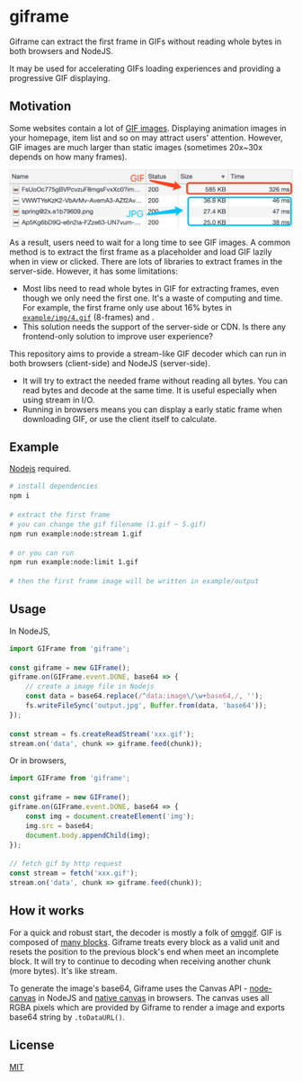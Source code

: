 # giframe

Giframe can extract the first frame in GIFs without reading whole bytes in both browsers and NodeJS.

It may be used for accelerating GIFs loading experiences and providing a progressive GIF displaying.

## Motivation

Some websites contain a lot of [GIF images](https://en.wikipedia.org/wiki/GIF). Displaying animation images in your homepage, item list and so on may attract users' attention. However, GIF images are much larger than static images (sometimes 20x~30x depends on how many frames).

![](./doc/img/1.jpg)

As a result, users need to wait for a long time to see GIF images. A common method is to extract the first frame as a placeholder and load GIF lazily when in view or clicked. There are lots of libraries to extract frames in the server-side. However, it has some limitations:

- Most libs need to read whole bytes in GIF for extracting frames, even though we only need the first one. It's a waste of computing and time. For example, the first frame only use about 16% bytes in [`example/img/4.gif`](./example/img/4.gif) (8-frames) and .
- This solution needs the support of the server-side or CDN. Is there any frontend-only solution to improve user experience?

This repository aims to provide a stream-like GIF decoder which can run in both browsers (client-side) and NodeJS (server-side).

- It will try to extract the needed frame without reading all bytes. You can read bytes and decode at the same time. It is useful especially when using stream in I/O.
- Running in browsers means you can display a early static frame when downloading GIF, or use the client itself to calculate.

## Example

[Nodejs](https://nodejs.org/) required.

```bash
# install dependencies
npm i

# extract the first frame
# you can change the gif filename (1.gif ~ 5.gif)
npm run example:node:stream 1.gif

# or you can run
npm run example:node:limit 1.gif

# then the first frame image will be written in example/output
```

## Usage

In NodeJS,

```JavaScript
import GIFrame from 'giframe';

const giframe = new GIFrame();
giframe.on(GIFrame.event.DONE, base64 => {
    // create a image file in Nodejs
    const data = base64.replace(/^data:image\/\w+base64,/, '');
    fs.writeFileSync('output.jpg', Buffer.from(data, 'base64'));
});

const stream = fs.createReadStream('xxx.gif');
stream.on('data', chunk => giframe.feed(chunk));
```

Or in browsers,

```JavaScript
import GIFrame from 'giframe';

const giframe = new GIFrame();
giframe.on(GIFrame.event.DONE, base64 => {
    const img = document.createElement('img');
    img.src = base64;
    document.body.appendChild(img);
});

// fetch gif by http request
const stream = fetch('xxx.gif');
stream.on('data', chunk => giframe.feed(chunk));
```

## How it works

For a quick and robust start, the decoder is mostly a folk of [omggif](https://github.com/deanm/omggif). GIF is composed of [many blocks](http://matthewflickinger.com/lab/whatsinagif/bits_and_bytes.asp). Giframe treats every block as a valid unit and resets the position to the previous block's end when meet an incomplete block. It will try to continue to decoding when receiving another chunk (more bytes). It's like stream.

To generate the image's base64, Giframe uses the Canvas API - [node-canvas](https://github.com/Automattic/node-canvas) in NodeJS and [native canvas](https://developer.mozilla.org/en-US/docs/Web/API/Canvas_API) in browsers. The canvas uses all RGBA pixels which are provided by Giframe to render a image and exports base64 string by `.toDataURL()`.

## License

[MIT](./LICENCE)
